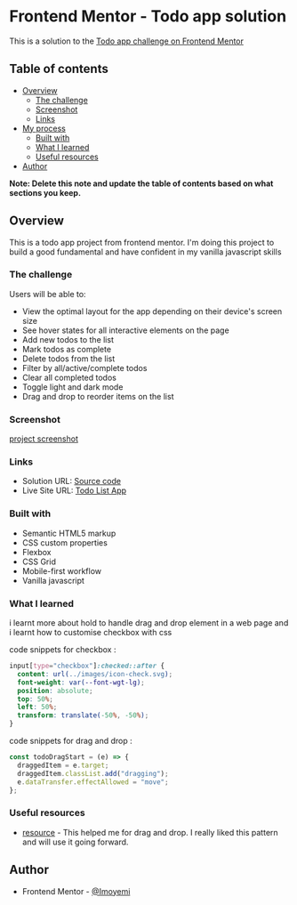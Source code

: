 # Frontend Mentor - Todo app solution

This is a solution to the [Todo app challenge on Frontend Mentor](https://www.frontendmentor.io/challenges/todo-app-Su1_KokOW)

## Table of contents

- [Overview](#overview)
  - [The challenge](#the-challenge)
  - [Screenshot](#screenshot)
  - [Links](#links)
- [My process](#my-process)
  - [Built with](#built-with)
  - [What I learned](#what-i-learned)
  - [Useful resources](#useful-resources)
- [Author](#author)

**Note: Delete this note and update the table of contents based on what sections you keep.**

## Overview

This is a todo app project from frontend mentor. I'm doing this project to build a good fundamental and have confident in my vanilla javascript skills

### The challenge

Users will be able to:

- View the optimal layout for the app depending on their device's screen size
- See hover states for all interactive elements on the page
- Add new todos to the list
- Mark todos as complete
- Delete todos from the list
- Filter by all/active/complete todos
- Clear all completed todos
- Toggle light and dark mode
- Drag and drop to reorder items on the list

### Screenshot

[project screenshot](./images/todolist-screenshot.png)

### Links

- Solution URL: [Source code](https://github.com/Imoyemi-1/Todo-list-App.git)
- Live Site URL: [Todo List App](https://todo-list-app-111.netlify.app/)

### Built with

- Semantic HTML5 markup
- CSS custom properties
- Flexbox
- CSS Grid
- Mobile-first workflow
- Vanilla javascript

### What I learned

i learnt more about hold to handle drag and drop element in a web page and i learnt how to customise checkbox with css

code snippets for checkbox :

```css
input[type="checkbox"]:checked::after {
  content: url(../images/icon-check.svg);
  font-weight: var(--font-wgt-lg);
  position: absolute;
  top: 50%;
  left: 50%;
  transform: translate(-50%, -50%);
}
```

code snippets for drag and drop :

```js
const todoDragStart = (e) => {
  draggedItem = e.target;
  draggedItem.classList.add("dragging");
  e.dataTransfer.effectAllowed = "move";
};
```

### Useful resources

- [resource](https://developer.mozilla.org/en-US/docs/Web/API/HTML_Drag_and_Drop_API) - This helped me for drag and drop. I really liked this pattern and will use it going forward.

## Author

- Frontend Mentor - [@Imoyemi](https://www.frontendmentor.io/profile/Imoyemi-1)
